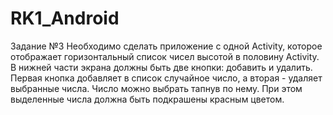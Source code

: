 # RK1_Android
Задание №3
Необходимо сделать приложение с одной Activity, которое отображает горизонтальный список чисел высотой в половину Activity.
В нижней части экрана должны быть две кнопки: добавить и удалить. 
Первая кнопка добавляет в список случайное число, а вторая - удаляет выбранные числа. 
Число можно выбрать тапнув по нему. При этом выделенные числа должна быть подкрашены красным цветом.
